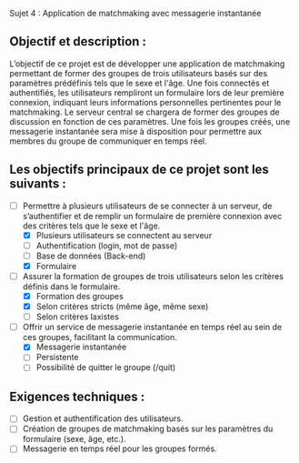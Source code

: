 Sujet 4 : Application de matchmaking avec messagerie instantanée

## Objectif et description :
L’objectif de ce projet est de développer une application de matchmaking permettant de former des groupes de trois utilisateurs basés sur des paramètres prédéfinis tels que le sexe et l'âge. Une fois connectés et authentifiés, les utilisateurs rempliront un formulaire lors de leur première connexion, indiquant leurs informations personnelles pertinentes pour le matchmaking. Le serveur central se chargera de former des groupes de discussion en fonction de ces paramètres. Une fois les groupes créés, une messagerie instantanée sera mise à disposition pour permettre aux membres du groupe de communiquer en temps réel.

## Les objectifs principaux de ce projet sont les suivants :

- [ ] Permettre à plusieurs utilisateurs de se connecter à un serveur, de s’authentifier et de remplir un formulaire de première connexion avec des critères tels que le sexe et l'âge.
    - [x] Plusieurs utilisateurs se connectent au serveur 
    - [ ] Authentification (login, mot de passe)
    - [ ] Base de données (Back-end)
    - [x] Formulaire

- [ ] Assurer la formation de groupes de trois utilisateurs selon les critères définis dans le formulaire.
    - [x] Formation des groupes
    - [x] Selon critères stricts (même âge, même sexe) 
    - [ ] Selon critères laxistes

- [ ] Offrir un service de messagerie instantanée en temps réel au sein de ces groupes, facilitant la communication.
    - [x] Messagerie instantanée
    - [ ] Persistente
    - [ ] Possibilité de quitter le groupe (/quit)

## Exigences techniques :

- [ ] Gestion et authentification des utilisateurs.
- [ ] Création de groupes de matchmaking basés sur les paramètres du formulaire (sexe, âge, etc.).
- [ ] Messagerie en temps réel pour les groupes formés.
